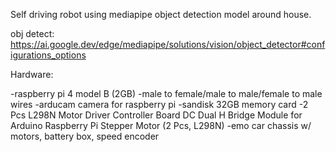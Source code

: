 Self driving robot using mediapipe object detection model around house.

obj detect:
https://ai.google.dev/edge/mediapipe/solutions/vision/object_detector#configurations_options

Hardware:

-raspberry pi 4 model B (2GB)
-male to female/male to male/female to male wires
-arducam camera for raspberry pi
-sandisk 32GB memory card
-2 Pcs L298N Motor Driver Controller Board DC Dual H Bridge Module for Arduino Raspberry Pi Stepper Motor (2 Pcs, L298N)
-emo car chassis w/ motors, battery box, speed encoder